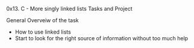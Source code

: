 0x13. C - More singly linked lists Tasks and Project

General Overveiw of the task
*	How to use linked lists
*	Start to look for the right source of information without too much help
